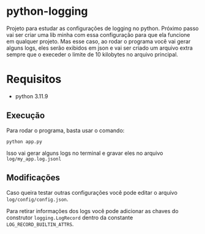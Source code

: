 # python-logging

Projeto para estudar as configurações de logging no python. Próximo passo vai ser criar uma lib minha com essa configuração para que ela funcione em qualquer projeto. Mas esse caso, ao rodar o programa você
vai gerar alguns logs, eles serão exibidos em json e vai ser criado um arquivo extra sempre que o execeder o limite de 10 kilobytes no arquivo principal.

# Requisitos

- python 3.11.9

## Execução

Para rodar o programa, basta usar o comando:

`python app.py`

Isso vai gerar alguns logs no terminal e gravar eles no arquivo `log/my_app.log.jsonl`

## Modificações

Caso queira testar outras configurações você pode editar o arquivo `log/config/config.json`.

Para retirar informações dos logs você pode adicionar as chaves do construtor `logging.LogRecord` dentro da constante `LOG_RECORD_BUILTIN_ATTRS`.
